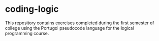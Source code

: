 # coding-logic
This repository contains exercises completed during the first semester of college using the Portugol pseudocode language for the logical programming course.
